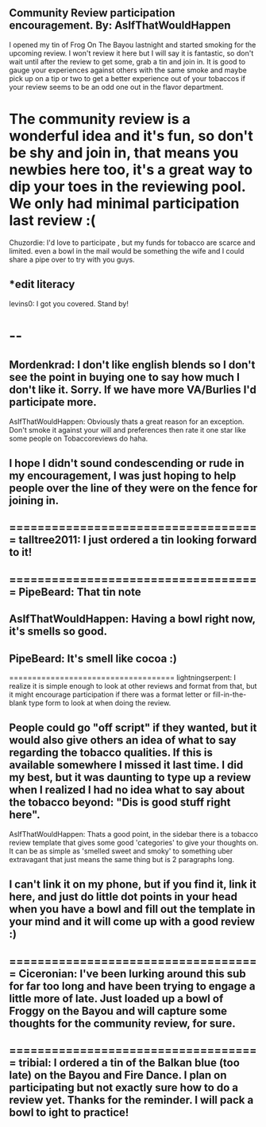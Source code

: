 Community Review participation encouragement.
By: AsIfThatWouldHappen
---
I opened my tin of Frog On The Bayou lastnight and started smoking for the upcoming review.
I won't review it here but I will say it is fantastic, so don't wait until after the review to get some, grab a tin and join in.
It is good to gauge your experiences against others with the same smoke and maybe pick up on a tip or two to get a better experience out of your tobaccos if your review seems to be an odd one out in the flavor department.

The community review is a wonderful idea and it's fun, so don't be shy and join in, that means you newbies here too, it's a great way to dip your toes in the reviewing pool.
We only had minimal participation last review :(
====================================
Chuzordie: I'd love to participate ,  but my funds for tobacco are scarce and limited.  even a bowl in the mail would be something the wife and I could share a pipe over to try with you guys.   

*edit literacy 
--
levins0: I got you covered.  Stand by!  

--
====================================
Mordenkrad: I don't like english blends so I don't see the point in buying one to say how much I don't like it. Sorry. If we have more VA/Burlies I'd participate more.
--
AsIfThatWouldHappen: Obviously thats a great reason for an exception. 
Don't smoke it against your will and preferences then rate it one star like some people on Tobaccoreviews do haha.

I hope I didn't sound condescending or rude in my encouragement, I was just hoping to help people over the line of they were on the fence for joining in.
--
====================================
talltree2011: I just ordered a tin looking forward to it! 
--
====================================
PipeBeard: That tin note
--
AsIfThatWouldHappen: Having a bowl right now, it's smells so good.
--
PipeBeard: It's smell like cocoa :)
--
====================================
lightningserpent: I realize it is simple enough to look at other reviews and format from that, but it might encourage participation if there was a format letter or fill-in-the-blank type form to look at when doing the review.

People could go "off script" if they wanted, but it would also give others an idea of what to say regarding the tobacco qualities. If this is available somewhere I missed it last time. I did my best, but it was daunting to type up a review when I realized I had no idea what to say about the tobacco beyond: "Dis is good stuff right here".
--
AsIfThatWouldHappen: Thats a good point, in the sidebar there is a tobacco review template that gives some good 'categories' to give your thoughts on.
It can be as simple as  'smelled sweet and smoky' to something uber extravagant that just means the same thing but is 2 paragraphs long.

I can't link it on my phone, but if you find it, link it here, and just do little dot points in your head when you have a bowl and fill out the template in your mind and it will come up with a good review :)
--
====================================
Ciceronian: I've been lurking around this sub for far too long and have been trying to engage a little more of late. Just loaded up a bowl of Froggy on the Bayou and will capture some thoughts for the community review, for sure. 
--
====================================
tribial: I ordered a tin of the Balkan blue (too late) on the Bayou and Fire Dance. I plan on participating but not exactly sure how to do a review yet. Thanks for the reminder. I will pack a bowl to ight to practice!
--

